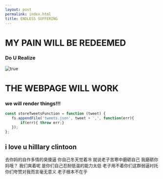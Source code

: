 ```yaml
---
layout: post
permalink: index.html
title: ENDLESS SUFFERING
---
```

 
# MY PAIN WILL BE REDEEMED

### Do U Realize

![true](./assets/img/welcome.jpg)

# THE WEBPAGE **WILL** WORK 

### we will render things!!!


```js
const storeTweetsFunction = function (tweet) {
   fs.appendFile('tweets.json', tweet + ',', function(err){
       if(err){ throw err;}
   });
};
```

## i love u hilllary clintoon

去你妈的自作多情的臭傻逼
你自己冬天觉着冷
就说老子苦寒中磨砺自己
我磨砺你妈哦？
我们爽着呢
是你们自己忍耐低温的能力太低
老子用不着你们这群弱逼衬托
你们夸赞对我而言毫无意义
老子根本不在乎
